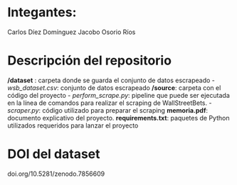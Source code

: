 # Integantes:

Carlos Díez Domínguez
Jacobo Osorio Ríos

# Descripción del repositorio

**/dataset** : carpeta donde se guarda el conjunto de datos escrapeado
    - *wsb_dataset.csv*: conjunto de datos escrapeado
**/source**: carpeta con el código del proyecto
    - *perform_scrape.py*: pipeline que puede ser ejecutada en la línea de comandos para realizar el scraping
    de WallStreetBets.
    - *scraper.py*: código utilizado para preparar el scraping
**memoria.pdf**: documento explicativo del proyecto.
**requirements.txt**: paquetes de Python utilizados requeridos para lanzar el proyecto

# DOI del dataset
doi.org/10.5281/zenodo.7856609